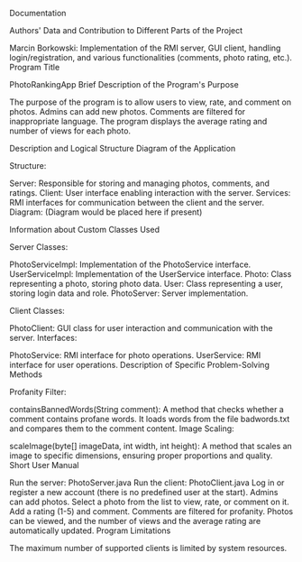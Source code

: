 Documentation

Authors' Data and Contribution to Different Parts of the Project

Marcin Borkowski: Implementation of the RMI server, GUI client, handling login/registration, and various functionalities (comments, photo rating, etc.).
Program Title

PhotoRankingApp
Brief Description of the Program's Purpose

The purpose of the program is to allow users to view, rate, and comment on photos. Admins can add new photos. Comments are filtered for inappropriate language. The program displays the average rating and number of views for each photo.

Description and Logical Structure Diagram of the Application

Structure:

Server: Responsible for storing and managing photos, comments, and ratings.
Client: User interface enabling interaction with the server.
Services: RMI interfaces for communication between the client and the server.
Diagram: (Diagram would be placed here if present)

Information about Custom Classes Used

Server Classes:

PhotoServiceImpl: Implementation of the PhotoService interface.
UserServiceImpl: Implementation of the UserService interface.
Photo: Class representing a photo, storing photo data.
User: Class representing a user, storing login data and role.
PhotoServer: Server implementation.

Client Classes:

PhotoClient: GUI class for user interaction and communication with the server.
Interfaces:

PhotoService: RMI interface for photo operations.
UserService: RMI interface for user operations.
Description of Specific Problem-Solving Methods

Profanity Filter:

containsBannedWords(String comment): A method that checks whether a comment contains profane words. It loads words from the file badwords.txt and compares them to the comment content.
Image Scaling:

scaleImage(byte[] imageData, int width, int height): A method that scales an image to specific dimensions, ensuring proper proportions and quality.
Short User Manual

Run the server: PhotoServer.java
Run the client: PhotoClient.java
Log in or register a new account (there is no predefined user at the start). Admins can add photos.
Select a photo from the list to view, rate, or comment on it.
Add a rating (1-5) and comment. Comments are filtered for profanity.
Photos can be viewed, and the number of views and the average rating are automatically updated.
Program Limitations

The maximum number of supported clients is limited by system resources.

